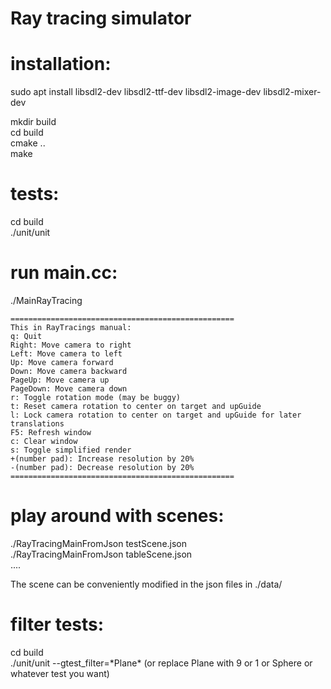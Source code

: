 # Ray tracing simulator

# installation:
sudo apt install libsdl2-dev libsdl2-ttf-dev libsdl2-image-dev libsdl2-mixer-dev

mkdir build  
cd build  
cmake ..  
make  

# tests:
cd build  
./unit/unit  

# run main.cc:
./MainRayTracing

```
==================================================
This in RayTracings manual:
q: Quit
Right: Move camera to right
Left: Move camera to left
Up: Move camera forward
Down: Move camera backward
PageUp: Move camera up
PageDown: Move camera down
r: Toggle rotation mode (may be buggy)
t: Reset camera rotation to center on target and upGuide
l: Lock camera rotation to center on target and upGuide for later translations
F5: Refresh window
c: Clear window
s: Toggle simplified render
+(number pad): Increase resolution by 20%
-(number pad): Decrease resolution by 20%
==================================================
```


# play around with scenes:
./RayTracingMainFromJson testScene.json  
./RayTracingMainFromJson tableScene.json  
....

The scene can be conveniently modified in the json files in ./data/

# filter tests:
cd build  
./unit/unit --gtest_filter=\*Plane\* (or replace Plane with 9 or 1 or Sphere or whatever test you want)  
